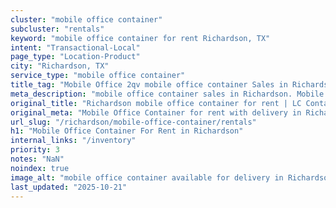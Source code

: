 ```yaml
---
cluster: "mobile office container"
subcluster: "rentals"
keyword: "mobile office container for rent Richardson, TX"
intent: "Transactional-Local"
page_type: "Location-Product"
city: "Richardson, TX"
service_type: "mobile office container"
title_tag: "Mobile Office 2qv mobile office container Sales in Richardson | LC Container"
meta_description: "mobile office container sales in Richardson. Mobile office containers for workspace solutions. Fast delivery, competitive pricing. Serving mobile office container area. Quote ID: 1X2. Call (214) 524-4168 for your free quote today."
original_title: "Richardson mobile office container for rent | LC Container"
original_meta: "Mobile Office Container for rent with delivery in Richardson, TX. LC Container — local Since 2003. Get pricing today."
url_slug: "/richardson/mobile-office-container/rentals"
h1: "Mobile Office Container For Rent in Richardson"
internal_links: "/inventory"
priority: 3
notes: "NaN"
noindex: true
image_alt: "mobile office container available for delivery in Richardson"
last_updated: "2025-10-21"
---
```


<!-- TODO: Add unique city/inventory copy, images, and internal links here. -->

